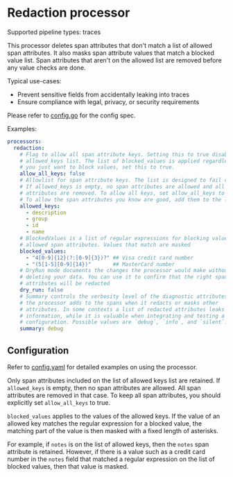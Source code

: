 # Redaction processor

Supported pipeline types: traces

This processor deletes span attributes that don't match a list of allowed span
attributes. It also masks span attribute values that match a blocked value
list. Span attributes that aren't on the allowed list are removed before any
value checks are done.

Typical use-cases:

* Prevent sensitive fields from accidentally leaking into traces
* Ensure compliance with legal, privacy, or security requirements

Please refer to [config.go](./config.go) for the config spec.

Examples:

```yaml
processors:
  redaction:
    # Flag to allow all span attribute keys. Setting this to true disables the
    # allowed_keys list. The list of blocked_values is applied regardless. If
    # you just want to block values, set this to true.
    allow_all_keys: false
    # Allowlist for span attribute keys. The list is designed to fail closed.
    # If allowed_keys is empty, no span attributes are allowed and all span
    # attributes are removed. To allow all keys, set allow_all_keys to true.
    # To allow the span attributes you know are good, add them to the list.
    allowed_keys:
      - description
      - group
      - id
      - name
    # BlockedValues is a list of regular expressions for blocking values of
    # allowed span attributes. Values that match are masked
    blocked_values:
      - "4[0-9]{12}(?:[0-9]{3})?" ## Visa credit card number
      - "(5[1-5][0-9]{14})"       ## MasterCard number
    # DryRun mode documents the changes the processor would make without
    # deleting your data. You can use it to confirm that the right span
    # attributes will be redacted
    dry_run: false
    # Summary controls the verbosity level of the diagnostic attributes that
    # the processor adds to the spans when it redacts or masks other
    # attributes. In some contexts a list of redacted attributes leaks
    # information, while it is valuable when integrating and testing a new
    # configuration. Possible values are `debug`, `info`, and `silent`.
    summary: debug
```

## Configuration

Refer to [config.yaml](./testdata/config.yaml) for detailed examples on using
the processor.

Only span attributes included on the list of allowed keys list are retained.
If `allowed_keys` is empty, then no span attributes are allowed. All span
attributes are removed in that case. To keep all span attributes, you should
explicitly set `allow_all_keys` to true.

`blocked_values` applies to the values of the allowed keys. If the value of an
allowed key matches the regular expression for a blocked value, the matching
part of the value is then masked with a fixed length of asterisks.

For example, if `notes` is on the list of allowed keys, then the `notes` span
attribute is retained. However, if there is a value such as a credit card
number in the `notes` field that matched a regular expression on the list of
blocked values, then that value is masked.
